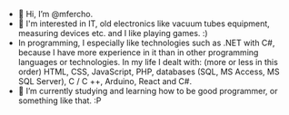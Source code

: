 - 👋 Hi, I’m @mfercho.
- 👀 I'm interested in IT, old electronics like vacuum tubes equipment, measuring devices etc. and I like playing games. :)  
- In programming, I especially like technologies such as .NET with C#, because I have more experience in it than in other programming languages or technologies.
In my life I dealt with: (more or less in this order)
HTML, CSS, JavaScript, PHP, databases (SQL, MS Access, MS SQL Server), C / C ++, Arduino, React and C#.
- 🌱 I’m currently studying and learning how to be good programmer, or something like that. :P

<!---
mfercho/mfercho is a ✨ special ✨ repository because its `README.md` (this file) appears on your GitHub profile.
You can click the Preview link to take a look at your changes.
--->
